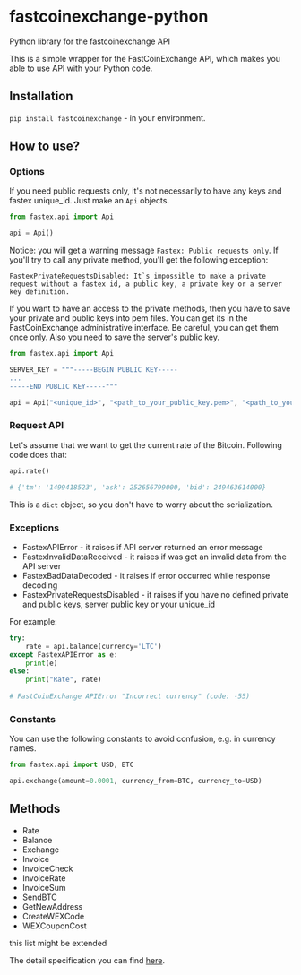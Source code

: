 # fastcoinexchange-python
Python library for the fastcoinexchange API

This is a simple wrapper for the FastCoinExchange API, which makes you able to use API with your Python code.

## Installation
`pip install fastcoinexchange` - in your environment.

## How to use?

### Options

If you need public requests only, it's not necessarily to have any keys and fastex unique_id. 
Just make an `Api` objects.

```python
from fastex.api import Api

api = Api()
```

Notice: you will get a warning message `Fastex: Public requests only`.
If you'll try to call any private method, you'll get the following exception:

```
FastexPrivateRequestsDisabled: It`s impossible to make a private request without a fastex id, a public key, a private key or a server key definition.
```

If you want to have an access to the private methods, then you have to save your private and public keys into pem files. 
You can get its in the FastCoinExchange administrative interface. Be careful, you can get them once only. 
Also you need to save the server's public key.

```python
from fastex.api import Api

SERVER_KEY = """-----BEGIN PUBLIC KEY-----
...
-----END PUBLIC KEY-----"""

api = Api("<unique_id>", "<path_to_your_public_key.pem>", "<path_to_your_private_key.pem>", SERVER_KEY)
```

### Request API

Let's assume that we want to get the current rate of the Bitcoin.
Following code does that:

```python
api.rate()

# {'tm': '1499418523', 'ask': 252656799000, 'bid': 249463614000}
```
This is a `dict` object, so you don't have to worry about the serialization.

### Exceptions

* FastexAPIError - it raises if API server returned an error message
* FastexInvalidDataReceived - it raises if was got an invalid data from the API server
* FastexBadDataDecoded - it raises if error occurred while response decoding
* FastexPrivateRequestsDisabled - it raises if you have no defined private and public keys, server public key or your unique_id

For example:

```python
try:
    rate = api.balance(currency='LTC')
except FastexAPIError as e:
    print(e)
else:
    print("Rate", rate)
    
# FastCoinExchange APIError "Incorrect currency" (code: -55)
```

### Constants

You can use the following constants to avoid confusion, e.g. in currency names.

```python
from fastex.api import USD, BTC

api.exchange(amount=0.0001, currency_from=BTC, currency_to=USD)
```

## Methods
* Rate
* Balance
* Exchange
* Invoice
* InvoiceCheck
* InvoiceRate
* InvoiceSum
* SendBTC
* GetNewAddress
* CreateWEXCode
* WEXCouponCost

this list might be extended

The detail specification you can find [here](https://test.fastcoinexchange.com/#api).
